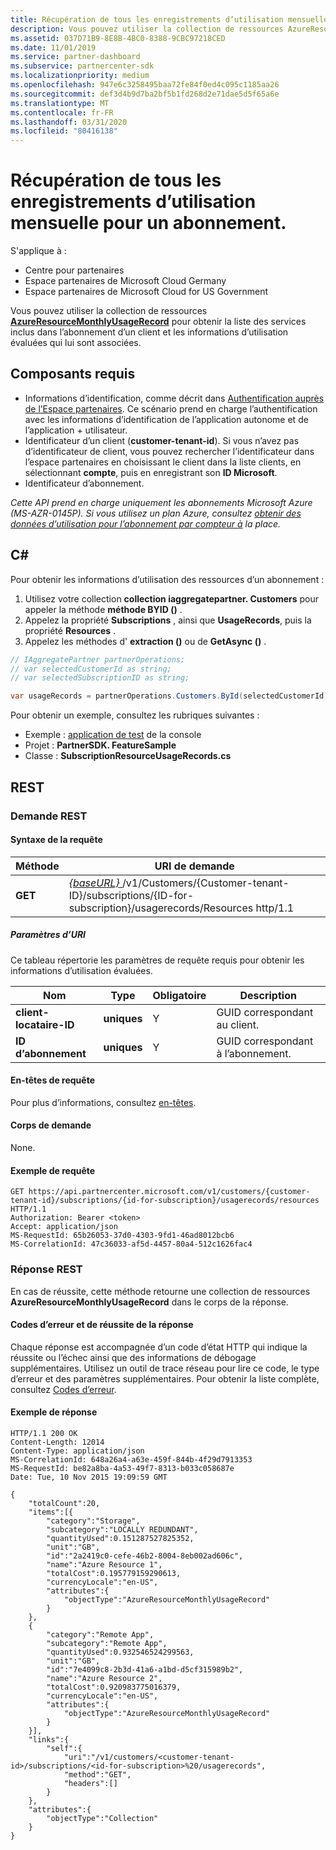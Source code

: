 ```yaml
---
title: Récupération de tous les enregistrements d’utilisation mensuelle pour un abonnement.
description: Vous pouvez utiliser la collection de ressources AzureResourceMonthlyUsageRecord pour obtenir la liste des services inclus dans l’abonnement d’un client et les informations d’utilisation évaluées qui lui sont associées.
ms.assetid: 037D71B9-8E8B-4BC0-8388-9CBC97218CED
ms.date: 11/01/2019
ms.service: partner-dashboard
ms.subservice: partnercenter-sdk
ms.localizationpriority: medium
ms.openlocfilehash: 947e6c3258495baa72fe84f0ed4c095c1185aa26
ms.sourcegitcommit: def3d4b9d7ba2bf5b1fd268d2e71dae5d5f65a6e
ms.translationtype: MT
ms.contentlocale: fr-FR
ms.lasthandoff: 03/31/2020
ms.locfileid: "80416138"
---
```

# <a name="get-all-monthly-usage-records-for-a-subscription"></a>Récupération de tous les enregistrements d’utilisation mensuelle pour un abonnement.

S'applique à :

- Centre pour partenaires
- Espace partenaires de Microsoft Cloud Germany
- Espace partenaires de Microsoft Cloud for US Government

Vous pouvez utiliser la collection de ressources [**AzureResourceMonthlyUsageRecord**](https://docs.microsoft.com/dotnet/api/microsoft.store.partnercenter.models.usage.azureresourcemonthlyusagerecord) pour obtenir la liste des services inclus dans l’abonnement d’un client et les informations d’utilisation évaluées qui lui sont associées.

## <a name="prerequisites"></a>Composants requis

- Informations d’identification, comme décrit dans [Authentification auprès de l’Espace partenaires](partner-center-authentication.md). Ce scénario prend en charge l’authentification avec les informations d’identification de l’application autonome et de l’application + utilisateur.
- Identificateur d’un client (**customer-tenant-id**). Si vous n’avez pas d’identificateur de client, vous pouvez rechercher l’identificateur dans l’espace partenaires en choisissant le client dans la liste clients, en sélectionnant **compte**, puis en enregistrant son **ID Microsoft**.
- Identificateur d’abonnement.

*Cette API prend en charge uniquement les abonnements Microsoft Azure (MS-AZR-0145P). Si vous utilisez un plan Azure, consultez [obtenir des données d’utilisation pour l’abonnement par compteur à](get-a-customer-subscription-meter-usage-records.md) la place.*

## <a name="c"></a>C\#

Pour obtenir les informations d’utilisation des ressources d’un abonnement :

1. Utilisez votre collection **collection iaggregatepartner. Customers** pour appeler la méthode **méthode BYID ()** . 
2. Appelez la propriété **Subscriptions** , ainsi que **UsageRecords**, puis la propriété **Resources** . 
3. Appelez les méthodes d' **extraction ()** ou de **GetAsync ()** .

``` csharp
// IAggregatePartner partnerOperations;
// var selectedCustomerId as string;
// var selectedSubscriptionID as string;

var usageRecords = partnerOperations.Customers.ById(selectedCustomerId).Subscriptions.ById(selectedSubscriptionId).UsageRecords.Resources.Get();
```

Pour obtenir un exemple, consultez les rubriques suivantes :

- Exemple : [application de test](console-test-app.md) de la console
- Projet : **PartnerSDK. FeatureSample**
- Classe : **SubscriptionResourceUsageRecords.cs**

## <a name="rest"></a>REST

### <a name="rest-request"></a>Demande REST

#### <a name="request-syntax"></a>Syntaxe de la requête

| Méthode  | URI de demande                                                                                                                                       |
|---------|---------------------------------------------------------------------------------------------------------------------------------------------------|
| **GET** | [ *{baseURL}* ](partner-center-rest-urls.md)/v1/Customers/{Customer-tenant-ID}/subscriptions/{ID-for-subscription}/usagerecords/Resources http/1.1 |

##### <a name="uri-parameters"></a>Paramètres d’URI

Ce tableau répertorie les paramètres de requête requis pour obtenir les informations d’utilisation évaluées.

| Nom                    | Type     | Obligatoire | Description                               |
|-------------------------|----------|----------|-------------------------------------------|
| **client-locataire-ID**  | **uniques** | Y        | GUID correspondant au client.     |
| **ID d’abonnement** | **uniques** | Y        | GUID correspondant à l’abonnement. |

#### <a name="request-headers"></a>En-têtes de requête

Pour plus d’informations, consultez [en-têtes](headers.md).

#### <a name="request-body"></a>Corps de demande

None.

#### <a name="request-example"></a>Exemple de requête

```http
GET https://api.partnercenter.microsoft.com/v1/customers/{customer-tenant-id}/subscriptions/{id-for-subscription}/usagerecords/resources HTTP/1.1
Authorization: Bearer <token>
Accept: application/json
MS-RequestId: 65b26053-37d0-4303-9fd1-46ad8012bcb6
MS-CorrelationId: 47c36033-af5d-4457-80a4-512c1626fac4
```

### <a name="rest-response"></a>Réponse REST

En cas de réussite, cette méthode retourne une collection de ressources **AzureResourceMonthlyUsageRecord** dans le corps de la réponse.

#### <a name="response-success-and-error-codes"></a>Codes d’erreur et de réussite de la réponse

Chaque réponse est accompagnée d’un code d’état HTTP qui indique la réussite ou l’échec ainsi que des informations de débogage supplémentaires. Utilisez un outil de trace réseau pour lire ce code, le type d’erreur et des paramètres supplémentaires. Pour obtenir la liste complète, consultez [Codes d’erreur](error-codes.md).

#### <a name="response-example"></a>Exemple de réponse

```http
HTTP/1.1 200 OK
Content-Length: 12014
Content-Type: application/json
MS-CorrelationId: 648a26a4-a63e-459f-844b-4f29d7913353
MS-RequestId: be82a8ba-4a53-49f7-8313-b033c058687e
Date: Tue, 10 Nov 2015 19:09:59 GMT

{
    "totalCount":20,
    "items":[{
        "category":"Storage",
        "subcategory":"LOCALLY REDUNDANT",
        "quantityUsed":0.151287527825352,
        "unit":"GB",
        "id":"2a2419c0-cefe-46b2-8004-8eb002ad606c",
        "name":"Azure Resource 1",
        "totalCost":0.195779159290613,
        "currencyLocale":"en-US",
        "attributes":{
            "objectType":"AzureResourceMonthlyUsageRecord"
        }
    },
    {
        "category":"Remote App",
        "subcategory":"Remote App",
        "quantityUsed":0.932546524299563,
        "unit":"GB",
        "id":"7e4099c8-2b3d-41a6-a1bd-d5cf315989b2",
        "name":"Azure Resource 2",
        "totalCost":0.920983775016379,
        "currencyLocale":"en-US",
        "attributes":{
            "objectType":"AzureResourceMonthlyUsageRecord"
        }
    }],
    "links":{
        "self":{
            "uri":"/v1/customers/<customer-tenant-id>/subscriptions/<id-for-subscription>%20/usagerecords",
            "method":"GET",
            "headers":[]
        }
    },
    "attributes":{
        "objectType":"Collection"
    }
}
```
